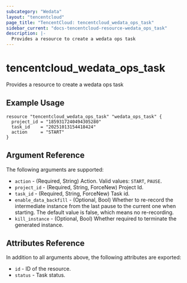 ```yaml
---
subcategory: "Wedata"
layout: "tencentcloud"
page_title: "TencentCloud: tencentcloud_wedata_ops_task"
sidebar_current: "docs-tencentcloud-resource-wedata_ops_task"
description: |-
  Provides a resource to create a wedata ops task
---
```


# tencentcloud_wedata_ops_task

Provides a resource to create a wedata ops task

## Example Usage

```hcl
resource "tencentcloud_wedata_ops_task" "wedata_ops_task" {
  project_id = "1859317240494305280"
  task_id    = "20251013154418424"
  action     = "START"
}
```

## Argument Reference

The following arguments are supported:

* `action` - (Required, String) Action. Valid values: `START`, `PAUSE`.
* `project_id` - (Required, String, ForceNew) Project Id.
* `task_id` - (Required, String, ForceNew) Task id.
* `enable_data_backfill` - (Optional, Bool) Whether to re-record the intermediate instance from the last pause to the current one when starting. The default value is false, which means no re-recording.
* `kill_instance` - (Optional, Bool) Whether required to terminate the generated instance.

## Attributes Reference

In addition to all arguments above, the following attributes are exported:

* `id` - ID of the resource.
* `status` - Task status.



